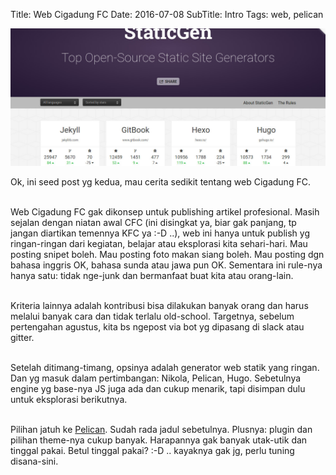 Title: Web Cigadung FC
Date: 2016-07-08
SubTitle: Intro
Tags: web, pelican

![](/images/cfc3.jpg)

Ok, ini seed post yg kedua, mau cerita sedikit tentang web Cigadung FC.

<br/>Web Cigadung FC gak dikonsep untuk publishing artikel profesional. Masih sejalan dengan niatan awal CFC (ini disingkat ya, biar gak panjang, tp jangan diartikan temennya KFC ya :-D ..), web ini hanya untuk publish yg ringan-ringan dari kegiatan, belajar atau eksplorasi kita sehari-hari. Mau posting snipet boleh. Mau posting foto makan siang boleh. Mau posting dgn bahasa inggris OK, bahasa sunda atau jawa pun OK. Sementara ini rule-nya hanya satu: tidak nge-junk dan bermanfaat buat kita atau orang-lain. 

<br/>Kriteria lainnya adalah kontribusi bisa dilakukan banyak orang dan harus melalui banyak cara dan tidak terlalu old-school. Targetnya, sebelum pertengahan agustus, kita bs ngepost via bot yg dipasang di slack atau gitter. 

<br/>Setelah ditimang-timang, opsinya adalah generator web statik yang ringan. Dan yg masuk dalam pertimbangan: Nikola, Pelican, Hugo. Sebetulnya engine yg base-nya JS juga ada dan cukup menarik, tapi disimpan dulu untuk eksplorasi berikutnya.

<br/>Pilihan jatuh ke [Pelican](http://blog.getpelican.com/). Sudah rada jadul sebetulnya. Plusnya: plugin dan pilihan theme-nya cukup banyak. Harapannya gak banyak utak-utik dan tinggal pakai. Betul tinggal pakai? :-D .. kayaknya gak jg, perlu tuning disana-sini.


